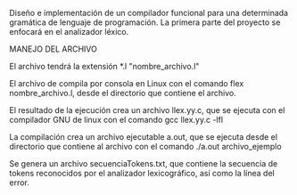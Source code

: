 Diseño e implementación de un compilador funcional para una determinada gramática de lenguaje de programación. La primera parte del proyecto se enfocará en el analizador léxico.

MANEJO DEL ARCHIVO

El archivo tendrá la extensión *.l "nombre_archivo.l"

El archivo de compila por consola en Linux con el comando flex nombre_archivo.l, desde el directorio que contiene el archivo.

El resultado de la ejecución crea un archivo llex.yy.c, que se ejecuta con el compilador GNU de linux con el comando gcc llex.yy.c -lfl

La compilación crea un archivo ejecutable a.out, que se ejecuta desde el directorio que contiene al archivo con el comando ./a.out archivo_ejemplo

Se genera un archivo secuenciaTokens.txt, que contiene la secuencia de tokens reconocidos por el analizador lexicográfico, así como la línea del error.
